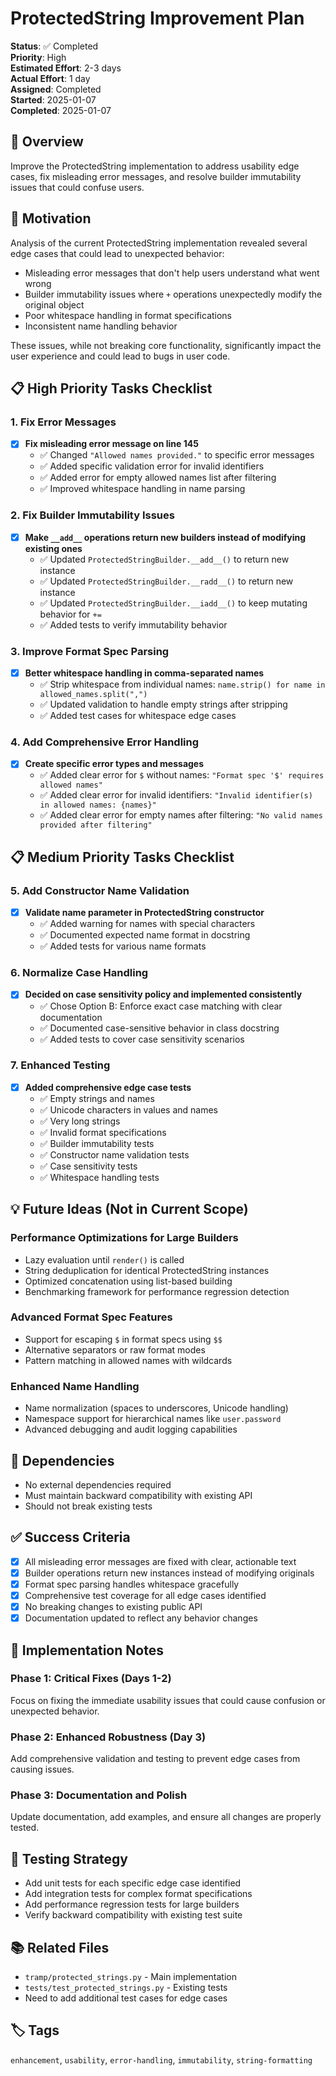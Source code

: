 # ProtectedString Improvement Plan

**Status**: ✅ Completed  
**Priority**: High  
**Estimated Effort**: 2-3 days  
**Actual Effort**: 1 day  
**Assigned**: Completed  
**Started**: 2025-01-07  
**Completed**: 2025-01-07  

## 📖 Overview

Improve the ProtectedString implementation to address usability edge cases, fix misleading error messages, and resolve builder immutability issues that could confuse users.

## 🎯 Motivation

Analysis of the current ProtectedString implementation revealed several edge cases that could lead to unexpected behavior:
- Misleading error messages that don't help users understand what went wrong
- Builder immutability issues where `+` operations unexpectedly modify the original object
- Poor whitespace handling in format specifications
- Inconsistent name handling behavior

These issues, while not breaking core functionality, significantly impact the user experience and could lead to bugs in user code.

## 📋 High Priority Tasks Checklist

### 1. Fix Error Messages
- [x] **Fix misleading error message on line 145**
  - ✅ Changed `"Allowed names provided."` to specific error messages
  - ✅ Added specific validation error for invalid identifiers 
  - ✅ Added error for empty allowed names list after filtering
  - ✅ Improved whitespace handling in name parsing

### 2. Fix Builder Immutability Issues  
- [x] **Make `__add__` operations return new builders instead of modifying existing ones**
  - ✅ Updated `ProtectedStringBuilder.__add__()` to return new instance
  - ✅ Updated `ProtectedStringBuilder.__radd__()` to return new instance
  - ✅ Updated `ProtectedStringBuilder.__iadd__()` to keep mutating behavior for `+=`
  - ✅ Added tests to verify immutability behavior

### 3. Improve Format Spec Parsing
- [x] **Better whitespace handling in comma-separated names**
  - ✅ Strip whitespace from individual names: `name.strip() for name in allowed_names.split(",")`
  - ✅ Updated validation to handle empty strings after stripping
  - ✅ Added test cases for whitespace edge cases

### 4. Add Comprehensive Error Handling
- [x] **Create specific error types and messages**
  - ✅ Added clear error for `$` without names: `"Format spec '$' requires allowed names"`
  - ✅ Added clear error for invalid identifiers: `"Invalid identifier(s) in allowed names: {names}"`
  - ✅ Added clear error for empty names after filtering: `"No valid names provided after filtering"`

## 📋 Medium Priority Tasks Checklist

### 5. Add Constructor Name Validation
- [x] **Validate name parameter in ProtectedString constructor**
  - ✅ Added warning for names with special characters
  - ✅ Documented expected name format in docstring
  - ✅ Added tests for various name formats

### 6. Normalize Case Handling
- [x] **Decided on case sensitivity policy and implemented consistently**
  - ✅ Chose Option B: Enforce exact case matching with clear documentation
  - ✅ Documented case-sensitive behavior in class docstring
  - ✅ Added tests to cover case sensitivity scenarios

### 7. Enhanced Testing
- [x] **Added comprehensive edge case tests**
  - ✅ Empty strings and names
  - ✅ Unicode characters in values and names
  - ✅ Very long strings
  - ✅ Invalid format specifications
  - ✅ Builder immutability tests
  - ✅ Constructor name validation tests
  - ✅ Case sensitivity tests
  - ✅ Whitespace handling tests

## 💡 Future Ideas (Not in Current Scope)

### Performance Optimizations for Large Builders
- Lazy evaluation until `render()` is called
- String deduplication for identical ProtectedString instances
- Optimized concatenation using list-based building
- Benchmarking framework for performance regression detection

### Advanced Format Spec Features
- Support for escaping `$` in format specs using `$$`
- Alternative separators or raw format modes
- Pattern matching in allowed names with wildcards

### Enhanced Name Handling
- Name normalization (spaces to underscores, Unicode handling)
- Namespace support for hierarchical names like `user.password`
- Advanced debugging and audit logging capabilities

## 🔗 Dependencies

- No external dependencies required
- Must maintain backward compatibility with existing API
- Should not break existing tests

## ✅ Success Criteria

- [x] All misleading error messages are fixed with clear, actionable text
- [x] Builder operations return new instances instead of modifying originals
- [x] Format spec parsing handles whitespace gracefully
- [x] Comprehensive test coverage for all edge cases identified
- [x] No breaking changes to existing public API
- [x] Documentation updated to reflect any behavior changes

## 📝 Implementation Notes

### Phase 1: Critical Fixes (Days 1-2)
Focus on fixing the immediate usability issues that could cause confusion or unexpected behavior.

### Phase 2: Enhanced Robustness (Day 3)
Add comprehensive validation and testing to prevent edge cases from causing issues.

### Phase 3: Documentation and Polish
Update documentation, add examples, and ensure all changes are properly tested.

## 🧪 Testing Strategy

- Add unit tests for each specific edge case identified
- Add integration tests for complex format specifications
- Add performance regression tests for large builders
- Verify backward compatibility with existing test suite

## 📚 Related Files

- `tramp/protected_strings.py` - Main implementation
- `tests/test_protected_strings.py` - Existing tests
- Need to add additional test cases for edge cases

## 🏷️ Tags

`enhancement`, `usability`, `error-handling`, `immutability`, `string-formatting`